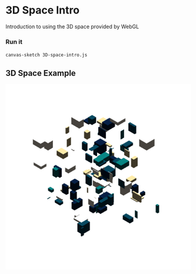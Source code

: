 # 3D Space Intro

Introduction to using the 3D space provided by WebGL

### Run it

`canvas-sketch 3D-space-intro.js`

## 3D Space Example

![Working in 3D space](space.gif)
